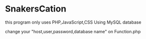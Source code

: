 # SnakersCation

this program only uses PHP,JavaScript,CSS
Using MySQL database

change your "host,user,password,database name" on Function.php
